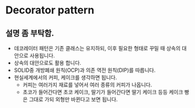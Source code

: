 # Decorator pattern

## 설명 좀 부탁함.
- 데코레이터 패턴은 기존 클래스는 유지하되, 이후 필요한 형태로 꾸밀 때 상속의 대안으로 사용됩니다.
- 상속의 대안으로도 활용 합니다.
- SOLID중 개방폐쇄 원칙(OCP)과 의존 역전 원칙(DIP)를 따릅니다.
- 현실세계에서의 커피, 케이크를 생각하면 됩니다.
  - 커피는 여러가지 재료를 넣어서 여러 종류의 커피가 나옵니다.
  - 초코가 들어간다면 초코 케이크, 딸기가 들어간다면 딸기 케이크 등등 케이크 빵은 그대로 가되 외형만 바뀐다고 보면 됩니다.
